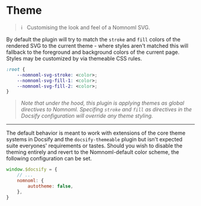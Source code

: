 # Theme

> :information_source: &nbsp; Customising the look and feel of a Nomnoml SVG.

By default the plugin will try to match the `stroke` and `fill` colors of the rendered SVG
to the current theme - where styles aren't matched this will fallback to the foreground and
background colors of the current page. Styles may be customized by via themeable CSS rules.

```css
:root {
	--nomnoml-svg-stroke: <color>;
	--nomnoml-svg-fill-1: <color>;
	--nomnoml-svg-fill-2: <color>;
}
```

> _Note that under the hood, this plugin is applying themes as global directives to
> Nomnoml. Specifing `stroke` and `fill` as directives in the Docsify configuration
> will override any theme styling._

---

The default behavior is meant to work with extensions of the core theme systems in
Docsify and the `docsify-themeable` plugin but isn't expected suite everyones'
requirements or tastes. Should you wish to disable the theming entirely and revert
to the Nomnoml-default color scheme, the following configuration can be set.

```js
window.$docsify = {
	// ...
	nomnoml: {
		autotheme: false,
	},
}
```
